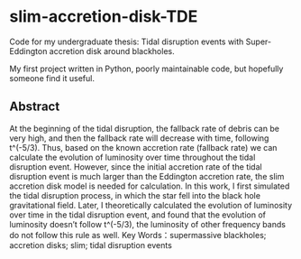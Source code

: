 # slim-accretion-disk-TDE
Code for my undergraduate thesis: Tidal disruption events with Super-Eddington accretion disk around blackholes.

My first project written in Python, poorly maintainable code, but hopefully someone find it useful. 

## Abstract
At the beginning of the tidal disruption, the fallback rate of debris can be very high, and then the fallback rate will decrease with time, following t^(-5/3). Thus, based on the known accretion rate (fallback rate) we can calculate the evolution of luminosity over time throughout the tidal disruption event. However, since the initial accretion rate of the tidal disruption event is much larger than the Eddington accretion rate, the slim accretion disk model is needed for calculation. In this work, I first simulated the tidal disruption process, in which the star fell into the black hole gravitational field. Later, I theoretically calculated the evolution of luminosity over time in the tidal disruption event, and found that the evolution of luminosity doesn’t follow t^(-5/3), the luminosity of other frequency bands do not follow this rule as well.
Key Words：supermassive blackholes; accretion disks; slim; tidal disruption events
